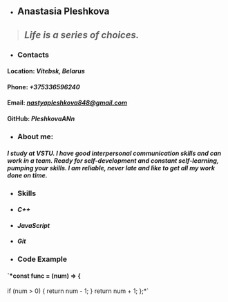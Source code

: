 * ## **Anastasia Pleshkova**
 > ## *Life is a series of choices.*
* ### **Contacts**
#### **Location:** *Vitebsk, Belarus*
#### **Phone:** *+375336596240*
#### **Email:** *nastyapleshkova848@gmail.com*
#### **GitHub:** *PleshkovaANn*
* ### **About me:**
#### *I study at VSTU. I have good interpersonal communication skills and can work in a team. Ready for self-development and constant self-learning, pumping your skills. I am reliable, never late and like to get all my work done on time.*
* ### **Skills**
* #### *C++*
* #### *JavaScript*
* #### *Git*
* ### **Code Example**
#### `*const func = (num) => {
  if (num > 0) {
    return num - 1;
  }
  return num + 1;
};*`

